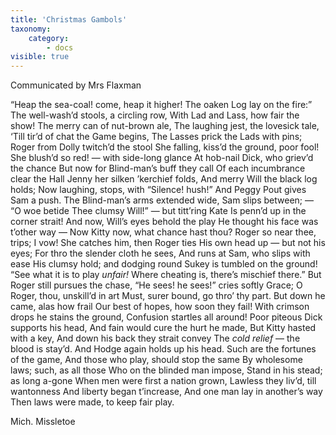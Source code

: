 ```yaml
---
title: 'Christmas Gambols'
taxonomy:
    category:
        - docs
visible: true
---
```


<div class="author">Communicated by Mrs Flaxman</div>

“Heap the sea-coal! come, heap it higher!
The oaken Log lay on the fire:”
The well-wash’d stools, a circling row,
With Lad and Lass, how fair the show!
The merry can of nut-brown ale,
The laughing jest, the lovesick tale,
‘Till tir’d of chat the Game begins,
The Lasses prick the Lads with pins;
Roger from Dolly twitch’d the stool
She falling, kiss’d the ground, poor fool!
She blush’d so red! — with side-long glance
At hob-nail Dick, who griev’d the chance
But now for Blind-man’s buff they call
Of each incumbrance clear the Hall
Jenny her silken ’kerchief folds,
And merry Will the black log holds;
Now laughing, stops, with “Silence! hush!”
And Peggy Pout gives Sam a push.
The Blind-man’s arms extended wide,
Sam slips between; — “O woe betide
Thee clumsy Will!” — but titt’ring Kate
Is penn’d up in the corner strait!
And now, Will’s eyes behold the play
He thought his face was t’other way —
Now Kitty now, what chance hast thou?
Roger so near thee, trips; I vow!
She catches him, then Roger ties
His own head up — but not his eyes;
For thro the slender cloth he sees,
And runs at Sam, who slips with ease
His clumsy hold; and dodging round
Sukey is tumbled on the ground!
“See what it is to play *unfair!*
Where cheating is, there’s mischief there.”
But Roger still pursues the chase,
“He sees! he sees!” cries softly Grace;
O Roger, thou, unskill’d in art
Must, surer bound, go thro’ thy part.
But down he came, alas how frail
Our best of hopes, how soon they fail!
With crimson drops he stains the ground,
Confusion startles all around!
Poor piteous Dick supports his head,
And fain would cure the hurt he made,
But Kitty hasted with a key,
And down his back they strait convey
The *cold relief* — the blood is stay’d.
And Hodge again holds up his head.
Such are the fortunes of the game,
And those who play, should stop the same
By wholesome laws; such, as all those
Who on the blinded man impose,
Stand in his stead; as long a-gone
When men were first a nation grown,
Lawless they liv’d, till wantonness
And liberty began t’increase,
And one man lay in another’s way
Then laws were made, to keep fair play.

Mich. Missletoe